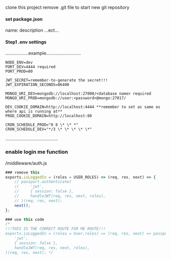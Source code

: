 clone this project
remove .git file to start new git repository

#### set package.json

name:
description
...ect...

#### Step1 .env settings

..................example...........................

```
NODE_ENV=dev
PORT_DEV=4444 required
PORT_PROD=80

JWT_SECRET=remember-to-generate the secret!!!
JWT_EXPIRATION_SECONDS=86400

MONGO_URI_DEV=mongodb://localhost:27000/<database name> required
MONGO_URI_PROD=mongodb://user:<password>@mongo:27017/

DEV_COOKIE_DOMAIN=http://localhost:4444 **remember to set as same as where api is running at**
PROD_COOKIE_DOMAIN=http://localhost:80

CRON_SCHEDULE_PROD="0 8 \* \* *"
CRON_SCHEDULE_DEV="*/3 \* \* \* \* \*"
```

.........................................

### enable login me function

/middleware/auth.js

```javascript
### remove this
exports.isLoggedIn = (roles = USER_ROLES) => (req, res, next) => {
    // passport.authenticate(
    //     'jwt',
    //     { session: false },
    //     handleJWT(req, res, next, roles),
    // )(req, res, next);
    next();
};

### use this code
/*
!!!THIS IS THE CORRECT ROUTE FOR ME ROUTE!!!
exports.isLoggedIn = (roles = User.roles) => (req, res, next) => passport.authenticate(
    'jwt',
    { session: false },
    handleJWT(req, res, next, roles),
)(req, res, next); */
```
